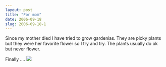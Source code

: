 ```yaml
---
layout: post
title: "For mom"
date: 2006-09-18
slug: 2006-09-18-1
---
```


Since my mother died I have tried to grow gardenias.  They are picky plants but they were her favorite flower so I try and try.  The plants usually do ok but never flower.  
 
Finally .... ![](/visible-light/images/assets/IMG_1271.jpg) 


